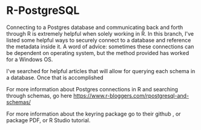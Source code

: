 # R-PostgreSQL
Connecting to a Postgres database and communicating back and forth through R is extremely helpful when solely working in R. In this branch, I've listed some helpful ways to securely connect to a database and reference the metadata inside it. A word of advice: sometimes these connections can be dependent on operating system, but the method provided has worked for a Windows OS.

I've searched for helpful articles that will allow for querying each schema in a database. Once that is accomplished

For more information about Postgres connections in R and searching through schemas, go here https://www.r-bloggers.com/rpostgresql-and-schemas/

For more information about the keyring package go to their github , or package PDF, or R Studio tutorial. 
